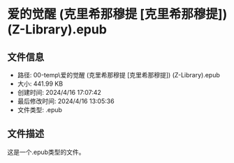 ﻿# 爱的觉醒 (克里希那穆提 [克里希那穆提]) (Z-Library).epub

## 文件信息
- 路径: 00-temp\爱的觉醒 (克里希那穆提 [克里希那穆提]) (Z-Library).epub
- 大小: 441.99 KB
- 创建时间: 2024/4/16 17:07:42
- 最后修改时间: 2024/4/16 13:05:36
- 文件类型: .epub

## 文件描述
这是一个.epub类型的文件。

